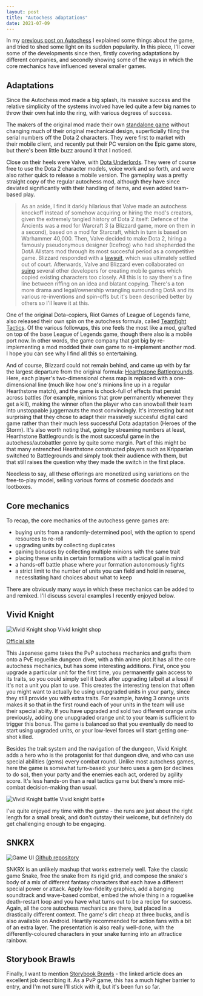 ```yaml
---
layout: post
title: "Autochess adaptations"
date: 2021-07-09
---
```


In my [previous post on Autochess](https://danielreid.github.io/ddgd/8/) I explained some things about the game, and tried to shed some light on its sudden popularity. In this piece, I'll cover some of the developments since then, firstly covering adaptations by different companies, and secondly showing some of the ways in which the core mechanics have influenced several smaller games.

Adaptations
-----------

Since the Autochess mod made a big splash, its massive success and the relative simplicity of the systems involved have led quite a few big names to throw their own hat into the ring, with various degrees of success.

The makers of the original mod made their own [standalone game](https://ac.dragonest.com/en) without changing much of their original mechanical design, superficially filing the serial numbers off the Dota 2 characters. They were first to market with their mobile client, and recently put their PC version on the Epic game store, but there's been little buzz around it that I noticed.

Close on their heels were Valve, with [Dota Underlords](https://underlords.com/). They were of course free to use the Dota 2 character models, voice work and so forth, and were also rather quick to release a mobile version. The gameplay was a pretty straight copy of the regular autochess mod, although they have since deviated significantly with their handling of items, and even added team-based play.

> As an aside, I find it darkly hilarious that Valve made an autochess knockoff instead of somehow acquiring or hiring the mod's creators, given the extremely tangled history of Dota 2 itself: Defence of the Ancients was a mod for Warcraft 3 (a Blizzard game, more on them in a second), based on a mod for Starcraft, which in turn is based on Warhammer 40,000. Then, Valve decided to make Dota 2, hiring a famously pseudonymous designer (Icefrog) who had shepherded the DotA Allstars mod through its most succesful period as a competitive game. Blizzard responded with a [lawsuit](https://www.cinemablend.com/games/Blizzard-Valve-Settle-DOTA-Lawsuit-42430.html), which was ultimately settled out of court. Afterwards, Valve and Blizzard even collaborated on [suing](http://patentarcade.com/tag/blizzard-entertainment-inc-and-valve-corporation-v-lilith-games-shanghai-co-ltd-and-ucool-inc) several other developers for creating mobile games which copied existing characters too closely. All this is to say there's a fine line between riffing on an idea and blatant copying. There's a ton more drama and legal/ownership wrangling surrounding DotA and its various re-inventions and spin-offs but it's been described better by others so I'll leave it at this.

One of the original Dota-copiers, Riot Games of League of Legends fame, also released their own spin on the autochess formula, called [Teamfight Tactics](https://teamfighttactics.leagueoflegends.com/en-gb/). Of the various followups, this one feels the most like a mod, grafted on top of the base League of Legends game, though there also is a mobile port now. In other words, the game company that got big by re-implementing a mod modded their own game to re-implement another mod. I hope you can see why I find all this so entertaining.

And of course, Blizzard could not remain behind, and came up with by far the largest departure from the original formula: [Hearthstone Battlegrounds](https://hearthstone.fandom.com/wiki/Battlegrounds). Here, each player's two-dimensional chess map is replaced with a one-dimensional line (much like how one's minions line up in a regular Hearthstone match), and the game is chock-full of effects that persist across battles (for example, minions that grow permanently whenever they get a kill), making the winner often the player who can snowball their team into unstoppable juggernauts the most convincingly. It's interesting but not surprising that they chose to adapt their massively succesful digital card game rather than their much less successful Dota adaptation (Heroes of the Storm). It's also worth noting that, going by streaming numbers at least, Hearthstone Battlegrounds is the most succesful game in the autochess/autobattler genre by quite some margin. Part of this might be that many entrenched Hearthstone constructed players such as Kripparian switched to Battlegrounds and simply took their audience with them, but that still raises the question why they made the switch in the first place.

Needless to say, all these offerings are monetized using variations on the free-to-play model, selling various forms of cosmetic doodads and lootboxes.

Core mechanics
--------------

To recap, the core mechanics of the autochess genre games are:

 - buying units from a randomly-determined pool, with the option to spend resources to re-roll
 - upgrading units by collecting duplicates
 - gaining bonuses by collecting multiple minions with the same trait
 - placing these units in certain formations with a tactical goal in mind
 - a hands-off battle phase where your formation autonomously fights
 - a strict limit to the number of units you can field and hold in reserve, necessitating hard choices about what to keep

There are obviously many ways in which these mechanics can be added to and remixed. I'll discuss several examples I recently enjoyed below.

Vivid Knight
------------
![Vivid Knight shop](https://i.ibb.co/sJKZfMZ/image.png)
Vivid knight shop

[Official site](https://www.asobism.co.jp/vividknight/en/)

This Japanese game takes the PvP autochess mechanics and grafts them onto a PvE roguelike dungeon diver, with a thin anime plot.It has all the core autochess mechanics, but has some interesting additions. First, once you upgrade a particular unit for the first time, you permanently gain access to its traits, so you could simply sell it back after upgrading (albeit at a loss) if it's not a unit you plan to use. This creates the interesting tension that often you might want to actually be using unupgraded units in your party, since they still provide you with extra traits. For example, having 3 orange units makes it so that in the first round each of your units in the team will use their special abiity. If you have upgraded and sold two different orange units previously, adding one unupgraded orange unit to your team is sufficient to trigger this bonus. The game is balanced so that you eventually do need to start using upgraded units, or your low-level forces will start getting one-shot killed.

Besides the trait system and the navigation of the dungeon, Vivid Knight adds a hero who is the protagonist for that dungeon dive, and who can use special abilities (gems) every combat round. Unlike most autochess games, here the game is somewhat turn-based: your hero uses a gem (or declines to do so), then your party and the enemies each act, ordered by agility score. It's less hands-on than a real tactics game but there's more mid-combat decision-making than usual.

![Vivid Knight battle](https://i.ibb.co/HnBLZ29/image.png)
Vivid knight battle

I've quite enjoyed my time with the game - the runs are just about the right length for a small break, and don't outstay their welcome, but definitely do get challenging enough to be engaging.

SNKRX
-----

![Game UI](https://i.ibb.co/FYkGHgG/image.png)
[Github repository](https://github.com/a327ex/SNKRX)

SNKRX is an unlikely mashup that works extremely well. Take the classic game Snake, free the snake from its rigid grid, and compose the snake's body of a mix of different fantasy characters that each have a different special power or attack. Apply low-fidelity graphics, add a banging soundtrack and wave-based combat, embed the whole thing in a roguelike death-restart loop and you have what turns out to be a recipe for success. Again, all the core autochess mechanics are there, but placed in a drastically different context. The game's dirt cheap at three bucks, and is also available on Android. Heartily recommended for action fans with a bit of an extra layer. The presentation is also really well-done, with the differently-coloured characters in your snake turning into an attractice rainbow.

Storybook Brawls
----------------

Finally, I want to mention [Storybook Brawls](https://www.pcgamer.com/storybook-brawls-tries-to-iterate-on-what-hearthstone-battlegrounds-started/) - the linked article does an excellent job describing it. As a PvP game, this has a much higher barrier to entry, and I'm not sure I'll stick with it, but it's been fun so far.